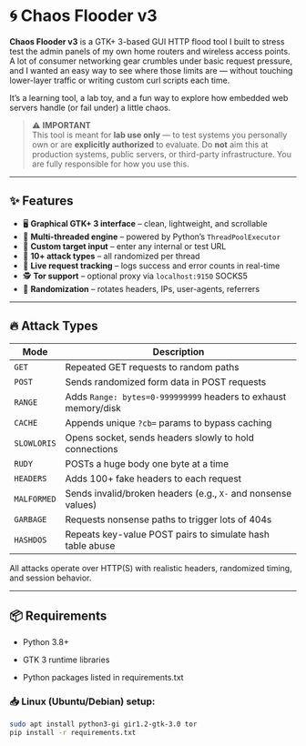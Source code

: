 # 🌀 Chaos Flooder v3

**Chaos Flooder v3** is a GTK+ 3-based GUI HTTP flood tool I built to stress test the admin panels of my own home routers and wireless access points. A lot of consumer networking gear crumbles under basic request pressure, and I wanted an easy way to see where those limits are — without touching lower-layer traffic or writing custom curl scripts each time.

It’s a learning tool, a lab toy, and a fun way to explore how embedded web servers handle (or fail under) a little chaos.

> ⚠️ **IMPORTANT**  
> This tool is meant for **lab use only** — to test systems you personally own or are **explicitly authorized** to evaluate. Do **not** aim this at production systems, public servers, or third-party infrastructure. You are fully responsible for how you use this.

---

## ✨ Features

- 🖥️ **Graphical GTK+ 3 interface** – clean, lightweight, and scrollable
- 🔁 **Multi-threaded engine** – powered by Python’s `ThreadPoolExecutor`
- 🎯 **Custom target input** – enter any internal or test URL
- 🧠 **10+ attack types** – all randomized per thread
- 🧵 **Live request tracking** – logs success and error counts in real-time
- 🕵️ **Tor support** – optional proxy via `localhost:9150` SOCKS5
- 🎲 **Randomization** – rotates headers, IPs, user-agents, referrers

---

## 🔥 Attack Types

| Mode        | Description |
|-------------|-------------|
| `GET`        | Repeated GET requests to random paths |
| `POST`       | Sends randomized form data in POST requests |
| `RANGE`      | Adds `Range: bytes=0-999999999` headers to exhaust memory/disk |
| `CACHE`      | Appends unique `?cb=` params to bypass caching |
| `SLOWLORIS`  | Opens socket, sends headers slowly to hold connections |
| `RUDY`       | POSTs a huge body one byte at a time |
| `HEADERS`    | Adds 100+ fake headers to each request |
| `MALFORMED`  | Sends invalid/broken headers (e.g., `X-` and nonsense values) |
| `GARBAGE`    | Requests nonsense paths to trigger lots of 404s |
| `HASHDOS`    | Repeats key-value POST pairs to simulate hash table abuse |

All attacks operate over HTTP(S) with realistic headers, randomized timing, and session behavior.

---

## 📦 Requirements

- Python 3.8+

- GTK 3 runtime libraries

- Python packages listed in requirements.txt

### 📥 Linux (Ubuntu/Debian) setup:

```bash
sudo apt install python3-gi gir1.2-gtk-3.0 tor
pip install -r requirements.txt
